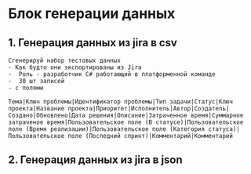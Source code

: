 # Блок генерации данных

## 1. Генерация данных из jira в csv

```text
Сгенерируй набор тестовых данных
- Как будто они экспортированы из Jira 
-  Роль - разработчик C# работающий в платформенной команде  
-  30 шт записей
- с полями 

Тема|Ключ проблемы|Идентификатор проблемы|Тип задачи|Статус|Ключ проекта|Название проекта|Приоритет|Исполнитель|Автор|Создатель|Создано|Обновленo|Дата решения|Описание|Затраченное время|Суммарное затраченое время|Пользовательское поле (В статусе)|Пользовательское поле (Время реализации)|Пользовательское поле (Категория статуса)|Пользовательское поле (Последний спринт)|Комментарий|Комментарий

```

## 2. Генерация данных из jira в json

